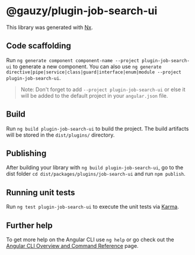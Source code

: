 # @gauzy/plugin-job-search-ui

This library was generated with [Nx](https://nx.dev).

## Code scaffolding

Run `ng generate component component-name --project plugin-job-search-ui` to generate a new component. You can also use `ng generate directive|pipe|service|class|guard|interface|enum|module --project plugin-job-search-ui`.

> Note: Don't forget to add `--project plugin-job-search-ui` or else it will be added to the default project in your `angular.json` file.

## Build

Run `ng build plugin-job-search-ui` to build the project. The build artifacts will be stored in the `dist/plugins/` directory.

## Publishing

After building your library with `ng build plugin-job-search-ui`, go to the dist folder `cd dist/packages/plugins/job-search-ui` and run `npm publish`.

## Running unit tests

Run `ng test plugin-job-search-ui` to execute the unit tests via [Karma](https://karma-runner.github.io).

## Further help

To get more help on the Angular CLI use `ng help` or go check out the [Angular CLI Overview and Command Reference](https://angular.io/cli) page.
